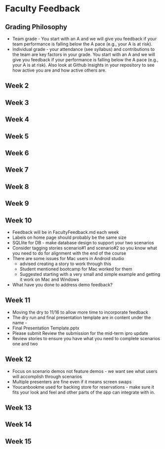 # Faculty Feedback #

## Grading Philosophy ##
- Team grade - You start with an A and we will give you feedback if your team performance is falling below the A pace (e.g., your A is at risk).
- Individual grade - your attendance (see syllabus) and contributions to the team are key factors in your grade.  You start with an A and we will give you feedback if your performance is falling below the A pace (e.g., your A is at risk).  Also look at Github Insights in your repository to see how active you are and how active others are.

## Week 2 ##

## Week 3 ##

## Week 4 ##

## Week 5 ##

## Week 6 ##

## Week 7 ##

## Week 8 ##

## Week 9 ##

## Week 10 ##
- Feedback will be in FacultyFeedback.md each week
- Labels on home page should probably be the same size
- SQLlite for DB - make database design to support your two scenarios
- Consider tagging stories scenario#1 and scenario#2 so you know what you need to do for alignment with the end of the course
- There are some issues for Mac users in Android studio 
	- advised creating a story to work through this
	- Student mentioned bootcamp for Mac worked for them
	- Suggested starting with a very small and simple example and getting it work on Mac and Windows 
- What have you done to address demo feedback?

## Week 11 ##
- Moving the dry to 11/16 to allow more time to incorporate feedback
- The dry run and final presentation template are in content under the name - 
- Final Presentation Template.pptx
- Please submit Review the submission for the mid-term ipro update
- Review stories to ensure you have what you need to complete scenarios one and two

## Week 12 ##
- Focus on scenario demos not feature demos - we want see what users will accomplish through scenarios
- Multiple presenters are fine even if it means screen swaps
- Youcanbookme used for backing store for reservations - make sure it fits your look and feel and other parts of the app can integrate with in.

## Week 13 ##

## Week 14 ##

## Week 15 ##
